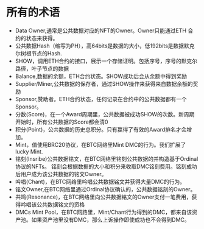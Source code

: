 #  所有的术语

- Data Owner,通常是公共数据对应的NFT的Owner。Owner只能通过ETH 合约的状态来获得。
- 公共数据Hash（缩写为PH），高64bits是数据的大小，低192bits是数据默克尔树根节点的Hash.
- SHOW，调用ETH合约的接口，展示一个存储证明。包括序号，序号的默克尔路径，叶子节点的数据
- Balance,数据的余额，ETH合约状态。SHOW成功后会从余额中得到奖励
- Supplier/Miner,公共数据的保存者，通过SHOW操作来获得来自数据余额的奖励
- Sponsor,赞助者。ETH合约状态，任何记录在合约中的公共数据都有一个Sponsor。
- 分数(Score)，在一个Award周期里，公共数据被成功SHOW的次数。新周期开始时，所有公共数据的Score都会清0
- 积分(Point)，公共数据的历史总积分。只有赢得了有效的Award排名才会增加。
- Mint，值使用BRC20协议，在BTC网络里Mint DMC的行为。我们扩展了lucky Mint.
- 铭刻(Insribe)公共数据铭文，在BTC网络里铭刻公共数据的并构造基于Ordinal协议的NFTs。 铭刻会根据数据的大小和积分来收取DMC铭刻费用。铭刻成功后用户成为该公共数据的铭文Owner。
- 吟唱(Chant)，在BTC网络里吟唱公共数据铭文并获得大量DMC的行为。
- 铭文Owner,在BTC网络里通过Ordinal协议确认的，公共数据铭刻的Owner。
- 共鸣(Resonance)，在BTC网络里向公共数据铭文的Owner支付一笔费用，获得吟唱该公共数据铭文的资格
- DMCs Mint Pool，在BTC网路里，Mint/Chant行为得到的DMC，都来自该资产池。如果资产池里没有DMC，那么上诉操作即使成功也不会得到DMC。
